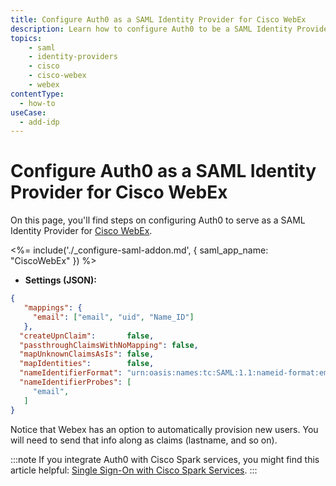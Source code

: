 ```yaml
---
title: Configure Auth0 as a SAML Identity Provider for Cisco WebEx
description: Learn how to configure Auth0 to be a SAML Identity Provider for a Cisco WebEx.
topics:
    - saml
    - identity-providers
    - cisco
    - cisco-webex
    - webex
contentType:
  - how-to
useCase:
  - add-idp
---
```


# Configure Auth0 as a SAML Identity Provider for Cisco WebEx

On this page, you'll find steps on configuring Auth0 to serve as a SAML Identity Provider for [Cisco WebEx](https://www.webex.com/).

<%= include('./_configure-saml-addon.md', {
  saml_app_name: "CiscoWebEx"
}) %>

- **Settings (JSON):**

```json
{
   "mappings": {
     "email": ["email", "uid", "Name_ID"]
   },
  "createUpnClaim":       false,
  "passthroughClaimsWithNoMapping": false,
  "mapUnknownClaimsAsIs": false,
  "mapIdentities":        false,
  "nameIdentifierFormat": "urn:oasis:names:tc:SAML:1.1:nameid-format:emailAddress",
  "nameIdentifierProbes": [
     "email",
   ]
}
```

Notice that Webex has an option to automatically provision new users. You will need to send that info along as claims (lastname, and so on).

:::note
If you integrate Auth0 with Cisco Spark services, you might find this article helpful: [Single Sign-On with Cisco Spark Services](https://collaborationhelp.cisco.com/article/en-us/lfu88u).
:::
